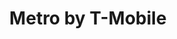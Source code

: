 ---
title: "Metro by T-Mobile"
url: /chicago/metro-by-t-mobile-west-madison-street-3/
shop: mobile phone
---